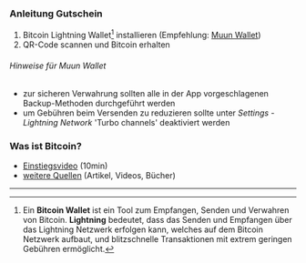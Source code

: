 ### Anleitung Gutschein

1. Bitcoin Lightning Wallet[^1] installieren (Empfehlung: [Muun Wallet](https://muun.com))
2. QR-Code scannen und Bitcoin erhalten

###### Hinweise für Muun Wallet
- zur sicheren Verwahrung sollten alle in der App vorgeschlagenen Backup-Methoden durchgeführt werden
- um Gebühren beim Versenden zu reduzieren sollte unter *Settings - Lightning Network* 'Turbo channels' deaktiviert werden

### Was ist Bitcoin?

- [Einstiegsvideo](https://www.youtube.com/watch?v=Oztd2Sja4k0) (10min)
- [weitere Quellen](https://philipp-21.github.io/21recommendations) (Artikel, Videos, Bücher)

---

[^1]: Ein **Bitcoin Wallet** ist ein Tool zum Empfangen, Senden und Verwahren von Bitcoin. **Lightning** bedeutet, dass das Senden und Empfangen über das Lightning Netzwerk erfolgen kann, welches auf dem Bitcoin Netzwerk aufbaut, und blitzschnelle Transaktionen mit extrem geringen Gebühren ermöglicht.
